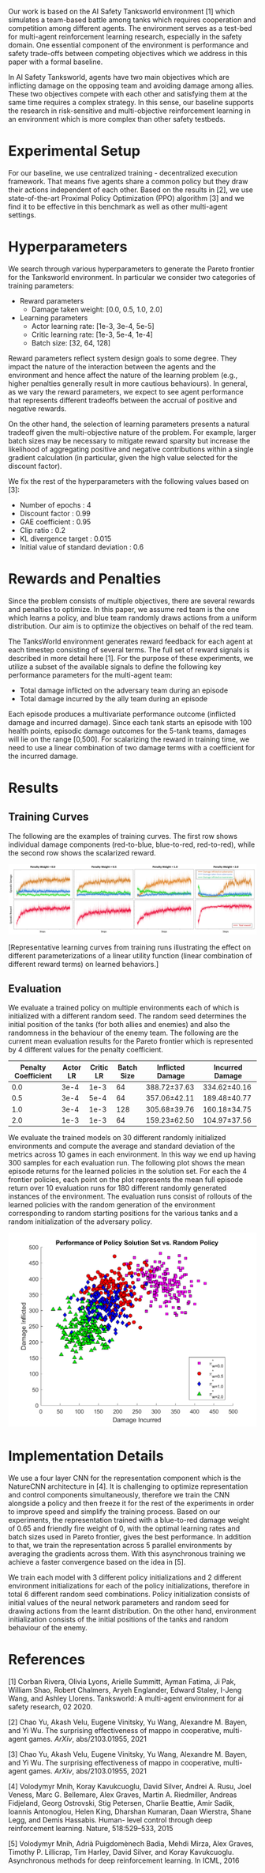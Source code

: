 Our work is based on the AI Safety Tanksworld environment [1] which simulates a team-based battle among tanks which requires cooperation and competition among different agents. The environment serves as a test-bed for multi-agent reinforcement learning research, especially in the safety domain. One essential component of the environment is performance and safety trade-offs between competing objectives which we address in this paper with a formal baseline.

In AI Safety Tanksworld, agents have two main objectives which are inflicting damage on the opposing team and avoiding damage among allies. These two objectives compete with each other and satisfying them at the same time requires a complex strategy. In this sense, our baseline supports the research in risk-sensitive and multi-objective reinforcement learning in an environment which is more complex than other safety testbeds.

# Experimental Setup
For our baseline, we use centralized training - decentralized execution framework. That means five agents share a common 
policy but they draw their actions independent of each other. 
Based on the results in [2], we use state-of-the-art Proximal Policy Optimization (PPO) algorithm [3] and we find it to 
be effective in this benchmark as well as other multi-agent settings.

# Hyperparameters
We search through various hyperparameters to generate the Pareto frontier for the Tanksworld environment. In particular 
we consider two categories of training parameters:

- Reward parameters
    - Damage taken weight: [0.0, 0.5, 1.0, 2.0]
- Learning parameters
    - Actor learning rate: [1e-3, 3e-4, 5e-5]
    - Critic learning rate: [1e-3, 5e-4, 1e-4]
    - Batch size: [32, 64, 128]

Reward parameters reflect system design goals to some degree. They impact the nature of the interaction between the agents 
and the environment and hence affect the nature of the learning problem (e.g., higher penalties generally result in more 
cautious behaviours). In general, as we vary the reward parameters, we expect to see agent performance that represents 
different tradeoffs between the accrual of positive and negative rewards.

On the other hand, the selection of learning parameters presents a natural tradeoff given the multi-objective nature of 
the problem. For example, larger batch sizes may be necessary to mitigate reward sparsity but increase the likelihood of 
aggregating positive and negative contributions within a single gradient calculation (in particular, given the high value 
selected for the discount factor).

We fix the rest of the hyperparameters with the following values based on [3]:

- Number of epochs : 4
- Discount factor : 0.99
- GAE coefficient : 0.95
- Clip ratio : 0.2
- KL divergence target : 0.015
- Initial value of standard deviation : 0.6

# Rewards and Penalties
Since the problem consists of multiple objectives, there are several rewards and penalties to optimize. In this paper, 
we assume red team is the one which learns a policy, and blue team randomly draws actions from a uniform distribution. 
Our aim is to optimize the objectives on behalf of the red team.

The TanksWorld environment generates reward feedback for each agent at each timestep consisting of several terms. 
The full set of reward signals is described in more detail here [1]. For the purpose of these experiments, we utilize a 
subset of the available signals to define the following key performance parameters for the multi-agent team:

- Total damage inflicted on the adversary team during an episode
- Total damage incurred by the ally team during an episode

Each episode produces a multivariate performance outcome (inflicted damage and incurred damage). Since each tank starts 
an episode with 100 health points, episodic damage outcomes for the 5-tank teams, damages will lie on the range [0,500].
For scalarizing the reward in training time, we need to use a linear combination of two damage terms with a coefficient 
for the incurred damage.

# Results
## Training Curves
The following are the examples of training curves. The first row shows individual damage components (red-to-blue, 
blue-to-red, red-to-red), while the second row shows the scalarized reward.

![diagram](./learning_curves_all.png)

[Representative learning curves from training runs illustrating the effect on different parameterizations of a 
linear utility function (linear combination of different reward terms) on learned behaviors.]

## Evaluation
We evaluate a trained policy on multiple environments each of which is initialized with a different random seed. 
The random seed determines the initial position of the tanks (for both allies and enemies) and also the randomness 
in the behaviour of the enemy team. The following are the current mean evaluation results for the Pareto frontier 
which is represented by 4 different values for the penalty coefficient.

| Penalty Coefficient | Actor LR | Critic LR | Batch Size | Inflicted Damage | Incurred Damage |
|---------------------|----------|-----------|------------|------------------|-----------------|
| 0.0                 | 3e-4     | 1e-3      | 64         | 388.72±37.63     | 334.62±40.16    |
| 0.5                 | 3e-4     | 5e-4      | 64         | 357.06±42.11     | 189.48±40.77    |
| 1.0                 | 3e-4     | 1e-3      | 128        | 305.68±39.76     | 160.18±34.75    |
| 2.0                 | 1e-3     | 1e-3      | 64         | 159.23±62.50     | 104.97±37.56    |

We evaluate the trained models on 30 different randomly initialized environments and compute the average and standard 
deviation of the metrics across 10 games in each environment. In this way we end up having 300 samples for each evaluation 
run. The following plot shows the mean episode returns for the learned policies in the solution set. For each the 4 frontier 
policies, each point on the plot represents the mean full episode return over 10 evaluation runs for 180 different randomly 
generated instances of the environment. The evaluation runs consist of rollouts of the learned policies with the random 
generation of the environment corresponding to random starting positions for the various tanks and a random initialization 
of the adversary policy.

![diagram](./episode_returns_training_updated.png)

# Implementation Details

We use a four layer CNN for the representation component which is the NatureCNN architecture in [4]. 
It is challenging to optimize representation and control components simultaneously, therefore we train the CNN alongside a 
policy and then freeze it for the rest of the experiments in order to improve speed and simplify the training process. 
Based on our experiments, the representation trained with a blue-to-red damage weight of 0.65 and friendly fire weight of 0, 
with the optimal learning rates and batch sizes used in Pareto frontier, gives the best performance. In addition to that, 
we train the representation across 5 parallel environments by averaging the gradients across them. With this asynchronous 
training we achieve a faster convergence based on the idea in [5].

We train each model with 3 different policy initializations and 2 different environment initializations for each of the 
policy initializations, therefore in total 6 different random seed combinations. Policy initialization consists of initial 
values of the neural network parameters and random seed for drawing actions from the learnt distribution. On the other hand, 
environment initialization consists of the initial positions of the tanks and random behaviour of the enemy.

# References
[1] Corban Rivera, Olivia Lyons, Arielle Summitt, Ayman Fatima, Ji Pak, William Shao, Robert Chalmers, Aryeh
Englander, Edward Staley, I-Jeng Wang, and Ashley Llorens. Tanksworld: A multi-agent environment for ai
safety research, 02 2020.

[2] Chao Yu, Akash Velu, Eugene Vinitsky, Yu Wang, Alexandre M. Bayen, and Yi Wu. The surprising effectiveness
of mappo in cooperative, multi-agent games. _ArXiv_, abs/2103.01955, 2021

[3] Chao Yu, Akash Velu, Eugene Vinitsky, Yu Wang, Alexandre M. Bayen, and Yi Wu. The surprising effectiveness
of mappo in cooperative, multi-agent games. _ArXiv_, abs/2103.01955, 2021

[4] Volodymyr Mnih, Koray Kavukcuoglu, David Silver, Andrei A. Rusu, Joel Veness, Marc G. Bellemare, Alex
Graves, Martin A. Riedmiller, Andreas Fidjeland, Georg Ostrovski, Stig Petersen, Charlie Beattie, Amir Sadik,
Ioannis Antonoglou, Helen King, Dharshan Kumaran, Daan Wierstra, Shane Legg, and Demis Hassabis. Human-
level control through deep reinforcement learning. Nature, 518:529–533, 2015

[5] Volodymyr Mnih, Adrià Puigdomènech Badia, Mehdi Mirza, Alex Graves, Timothy P. Lillicrap, Tim Harley,
David Silver, and Koray Kavukcuoglu. Asynchronous methods for deep reinforcement learning. In ICML, 2016
